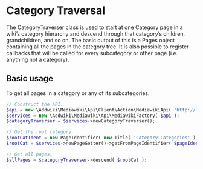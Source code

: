 # Category Traversal

The CategoryTraverser class is used to start at one Category page in a wiki’s category hierarchy and descend through that category’s children, grandchildren, and so on. The basic output of this is a Pages object containing all the pages in the category tree. It is also possible to register callbacks that will be called for every subcategory or other page (i.e. anything not a category).

## Basic usage

To get all pages in a category or any of its subcategories.

```php
// Construct the API.
$api = new \Addwiki\Mediawiki\Api\Client\Action\MediawikiApi( 'http://localhost/w/api.php' );
$services = new \Addwiki\Mediawiki\Api\MediawikiFactory( $api );
$categoryTraverser = $services->newCategoryTraverser();

// Get the root category.
$rootCatIdent = new PageIdentifier( new Title( 'Category:Categories' ) );
$rootCat = $services->newPageGetter()->getFromPageIdentifier( $pageIdentifier );

// Get all pages.
$allPages = $categoryTraverser->descend( $rootCat );
```
